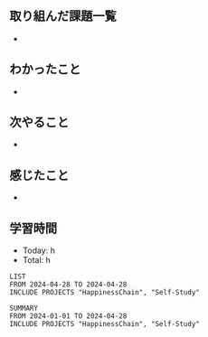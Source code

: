 ## 取り組んだ課題一覧
- 
## わかったこと
- 
## 次やること
- 
## 感じたこと
- 
## 学習時間
- Today: h
- Total: h

```toggl
LIST
FROM 2024-04-28 TO 2024-04-28
INCLUDE PROJECTS "HappinessChain", "Self-Study"
```
```toggl
SUMMARY
FROM 2024-01-01 TO 2024-04-28
INCLUDE PROJECTS "HappinessChain", "Self-Study"
```
